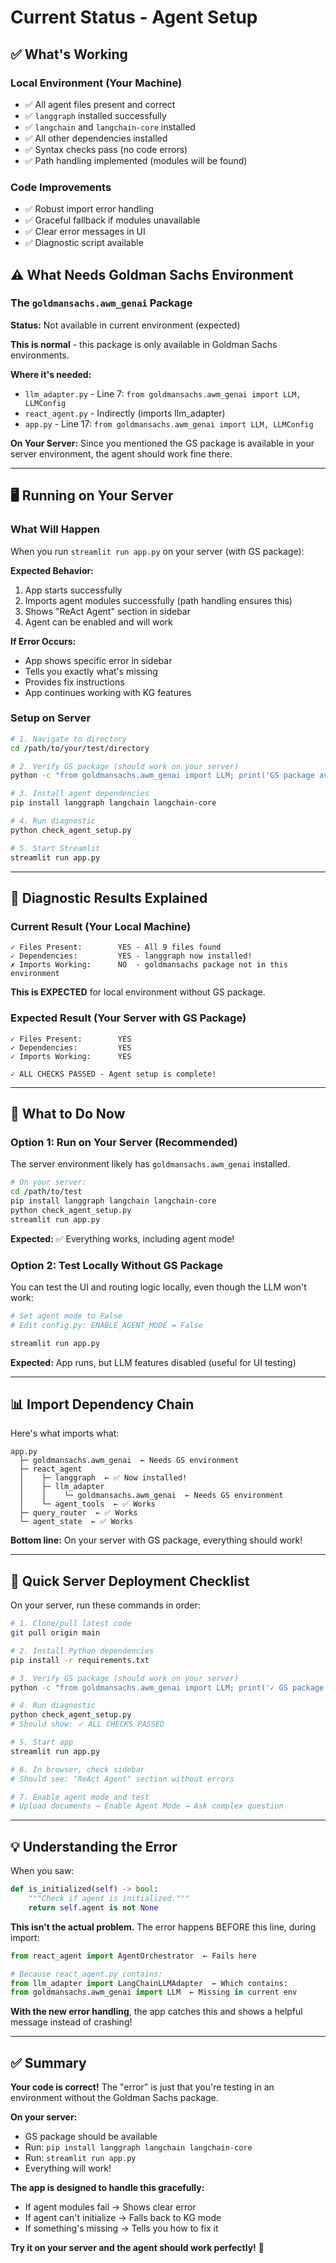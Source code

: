 # Current Status - Agent Setup

## ✅ What's Working

### Local Environment (Your Machine)
- ✅ All agent files present and correct
- ✅ `langgraph` installed successfully
- ✅ `langchain` and `langchain-core` installed
- ✅ All other dependencies installed
- ✅ Syntax checks pass (no code errors)
- ✅ Path handling implemented (modules will be found)

### Code Improvements
- ✅ Robust import error handling
- ✅ Graceful fallback if modules unavailable
- ✅ Clear error messages in UI
- ✅ Diagnostic script available

## ⚠️ What Needs Goldman Sachs Environment

### The `goldmansachs.awm_genai` Package

**Status:** Not available in current environment (expected)

**This is normal** - this package is only available in Goldman Sachs environments.

**Where it's needed:**
- `llm_adapter.py` - Line 7: `from goldmansachs.awm_genai import LLM, LLMConfig`
- `react_agent.py` - Indirectly (imports llm_adapter)
- `app.py` - Line 17: `from goldmansachs.awm_genai import LLM, LLMConfig`

**On Your Server:**
Since you mentioned the GS package is available in your server environment, the agent should work fine there.

---

## 🖥️ Running on Your Server

### What Will Happen

When you run `streamlit run app.py` on your server (with GS package):

**Expected Behavior:**
1. App starts successfully
2. Imports agent modules successfully (path handling ensures this)
3. Shows "ReAct Agent" section in sidebar
4. Agent can be enabled and will work

**If Error Occurs:**
- App shows specific error in sidebar
- Tells you exactly what's missing
- Provides fix instructions
- App continues working with KG features

### Setup on Server

```bash
# 1. Navigate to directory
cd /path/to/your/test/directory

# 2. Verify GS package (should work on your server)
python -c "from goldmansachs.awm_genai import LLM; print('GS package available!')"

# 3. Install agent dependencies
pip install langgraph langchain langchain-core

# 4. Run diagnostic
python check_agent_setup.py

# 5. Start Streamlit
streamlit run app.py
```

---

## 🔧 Diagnostic Results Explained

### Current Result (Your Local Machine)

```
✓ Files Present:        YES - All 9 files found
✓ Dependencies:         YES - langgraph now installed!
✗ Imports Working:      NO  - goldmansachs package not in this environment
```

**This is EXPECTED** for local environment without GS package.

### Expected Result (Your Server with GS Package)

```
✓ Files Present:        YES
✓ Dependencies:         YES  
✓ Imports Working:      YES

✓ ALL CHECKS PASSED - Agent setup is complete!
```

---

## 🎯 What to Do Now

### Option 1: Run on Your Server (Recommended)

The server environment likely has `goldmansachs.awm_genai` installed.

```bash
# On your server:
cd /path/to/test
pip install langgraph langchain langchain-core
python check_agent_setup.py
streamlit run app.py
```

**Expected:** ✅ Everything works, including agent mode!

### Option 2: Test Locally Without GS Package

You can test the UI and routing logic locally, even though the LLM won't work:

```bash
# Set agent mode to False
# Edit config.py: ENABLE_AGENT_MODE = False

streamlit run app.py
```

**Expected:** App runs, but LLM features disabled (useful for UI testing)

---

## 📊 Import Dependency Chain

Here's what imports what:

```
app.py
  ├─ goldmansachs.awm_genai  ← Needs GS environment
  ├─ react_agent
  │    ├─ langgraph  ← ✅ Now installed!
  │    ├─ llm_adapter
  │    │    └─ goldmansachs.awm_genai  ← Needs GS environment
  │    └─ agent_tools  ← ✅ Works
  ├─ query_router  ← ✅ Works
  └─ agent_state  ← ✅ Works
```

**Bottom line:** On your server with GS package, everything should work!

---

## 🚀 Quick Server Deployment Checklist

On your server, run these commands in order:

```bash
# 1. Clone/pull latest code
git pull origin main

# 2. Install Python dependencies
pip install -r requirements.txt

# 3. Verify GS package (should work on your server)
python -c "from goldmansachs.awm_genai import LLM; print('✓ GS package OK')"

# 4. Run diagnostic
python check_agent_setup.py
# Should show: ✓ ALL CHECKS PASSED

# 5. Start app
streamlit run app.py

# 6. In browser, check sidebar
# Should see: "ReAct Agent" section without errors

# 7. Enable agent mode and test
# Upload documents → Enable Agent Mode → Ask complex question
```

---

## 💡 Understanding the Error

When you saw:
```python
def is_initialized(self) -> bool:
    """Check if agent is initialized."""
    return self.agent is not None
```

**This isn't the actual problem.** The error happens BEFORE this line, during import:

```python
from react_agent import AgentOrchestrator  ← Fails here

# Because react_agent.py contains:
from llm_adapter import LangChainLLMAdapter  ← Which contains:
from goldmansachs.awm_genai import LLM  ← Missing in current env
```

**With the new error handling**, the app catches this and shows a helpful message instead of crashing!

---

## ✅ Summary

**Your code is correct!** The "error" is just that you're testing in an environment without the Goldman Sachs package.

**On your server:**
- GS package should be available
- Run: `pip install langgraph langchain langchain-core`
- Run: `streamlit run app.py`
- Everything will work!

**The app is designed to handle this gracefully:**
- If agent modules fail → Shows clear error
- If agent can't initialize → Falls back to KG mode
- If something's missing → Tells you how to fix it

**Try it on your server and the agent should work perfectly!** 🎯

